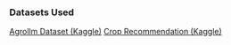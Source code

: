 ### Datasets Used

[Agrollm Dataset (Kaggle)](https://www.kaggle.com/datasets/viswambhar/agrollm-data)
[Crop Recommendation (Kaggle)](https://www.kaggle.com/datasets/saganachinnathambi/crop-recommendation)
